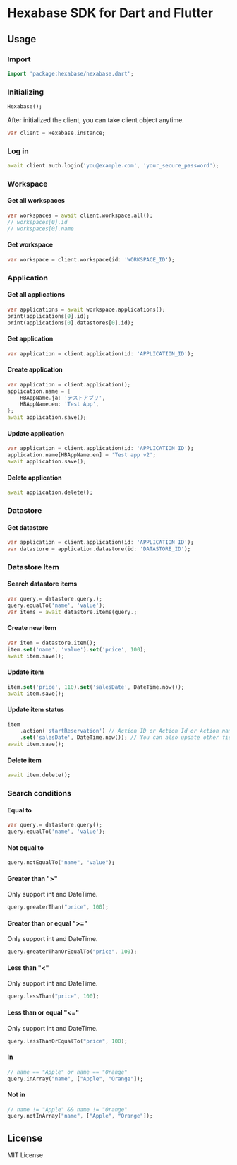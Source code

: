 # Hexabase SDK for Dart and Flutter

## Usage

### Import

```dart
import 'package:hexabase/hexabase.dart';
```

### Initializing

```dart
Hexabase();
```

After initialized the client, you can take client object anytime.

```dart
var client = Hexabase.instance;
```

### Log in 

```dart
await client.auth.login('you@example.com', 'your_secure_password');
```

### Workspace

#### Get all workspaces

```dart
var workspaces = await client.workspace.all();
// workspaces[0].id
// workspaces[0].name
```

#### Get workspace

```dart
var workspace = client.workspace(id: 'WORKSPACE_ID');
```

### Application

#### Get all applications

```dart
var applications = await workspace.applications();
print(applications[0].id);
print(applications[0].datastores[0].id);
```

#### Get application

```dart
var application = client.application(id: 'APPLICATION_ID');
```

#### Create application

```dart
var application = client.application();
application.name = {
	HBAppName.ja: 'テストアプリ',
	HBAppName.en: 'Test App',
};
await application.save();
```

#### Update application

```dart
var application = client.application(id: 'APPLICATION_ID');
application.name[HBAppName.en] = 'Test app v2';
await application.save();
```

#### Delete application

```dart
await application.delete();
```

### Datastore

#### Get datastore

```dart
var application = client.application(id: 'APPLICATION_ID');
var datastore = application.datastore(id: 'DATASTORE_ID');
```

### Datastore Item

#### Search datastore items

```dart
var query.= datastore.query.);
query.equalTo('name', 'value');
var items = await datastore.items(query.;
```

#### Create new item

```dart
var item = datastore.item();
item.set('name', 'value').set('price', 100);
await item.save();
```

#### Update item

```dart
item.set('price', 110).set('salesDate', DateTime.now());
await item.save();
```

#### Update item status

```dart
item
	.action('startReservation') // Action ID or Action Id or Action name (English) or Action name (Japanese)
	.set('salesDate', DateTime.now()); // You can also update other fields
await item.save();
```

#### Delete item

```dart
await item.delete();
```

### Search conditions

#### Equal to

```dart
var query.= datastore.query();
query.equalTo('name', 'value');
```

#### Not equal to

```dart
query.notEqualTo("name", "value");
```

#### Greater than ">"

Only support int and DateTime.

```dart
query.greaterThan("price", 100);
```

#### Greater than or equal ">="

Only support int and DateTime.

```dart
query.greaterThanOrEqualTo("price", 100);
```

#### Less than "<"

Only support int and DateTime.

```dart
query.lessThan("price", 100);
```

#### Less than or equal "<="

Only support int and DateTime.

```dart
query.lessThanOrEqualTo("price", 100);
```

#### In

```dart
// name == "Apple" or name == "Orange"
query.inArray("name", ["Apple", "Orange"]);
```

#### Not in

```dart
// name != "Apple" && name != "Orange"
query.notInArray("name", ["Apple", "Orange"]);
```

## License

MIT License


